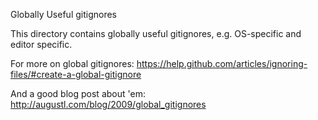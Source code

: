 Globally Useful gitignores

This directory contains globally useful gitignores, e.g. OS-specific and editor specific.

For more on global gitignores: https://help.github.com/articles/ignoring-files/#create-a-global-gitignore

And a good blog post about 'em: http://augustl.com/blog/2009/global_gitignores
